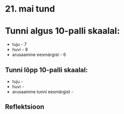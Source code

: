 # 21. mai tund

# Tunni algus 10-palli skaalal:

-   tuju - 7
-   huvi - 8
-   arusaamine eesmärgist - 6

## Tunni lõpp 10-palli skaalal:

-   tuju -
-   huvi -
-   arusaamine tunni eesmärgist -

## Reflektsioon
